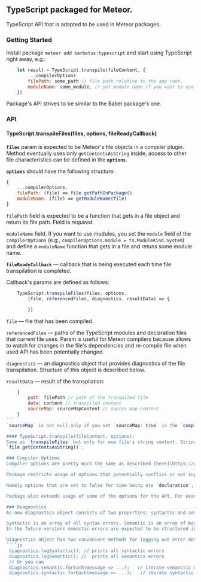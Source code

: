 ## TypeScript packaged for Meteor.
TypeScript API that is adapted to be used in Meteor packages.

### Getting Started
Install package `meteor add barbatus:typescript` and start using TypeScript right away, e.g.:
````js
    let result = TypeScript.transpile(fileContent, {
        ...compilerOptions
        filePath: some_path // file path relative to the app root.
        moduleName: some_module, // set module name if you want to use ES6 modules.
    })
````
Package's API strives to be similar to the Babel package's one.

### API
#### TypeScript.transpileFiles(files, options, fileReadyCallback)
**`files`** param is expected to be Meteor's file objects in a compiler plugin.
Method eventually uses only `getContentsAsString` inside,
access to other file characteristics can be defined in the **`options`**.

**`options`** should have the following structure:
````js
{
    ...compilerOptions,
    filePath: (file) => file.getPathInPackage()
    moduleName: (file) => getModuleName(file)
}
````
`filePath` field is expected to be a function that gets in a file object and return its file path.
Field is *required*.

`moduleName` field. If you want to use modules, you set the `module` field of the `compilerOptions` (e.g., `compilerOptions.module = ts.ModuleKind.System`) and define a `moduleName` function that gets in a file and retuns some module name.

**`fileReadyCallback`** — callback that is being executed each time file transpilation is completed.

Callback's params are defined as follows:
````js
    TypeScript.transpileFiles(files, options,
        (file, referencedFiles, diagnostics, resultData) => {

        })
````

`file` — file that has been compiled.

`referencedFiles` — paths of the TypeScript modules and declaration files that current file uses.
Param is useful for Meteor compilers because allows to watch for changes in the file's dependencies and re-compile file when used API has been potentially changed.

`diagnostics` — an diagnostics object that provides diagnostics of the file transpilation.
Structure of this object is described below.

`resultData` — result of the transpilation:
````js
    {
        path: filePath // path of the transpiled file
        data: content // transpiled content
        sourceMap: sourceMapContent // source map content
    }
```
`sourceMap` is not null only if you set `sourceMap: true` in the `compilerOptions`.

#### TypeScript.transpile(fileContent, options);
Same as `transpileFiles` but only for one file's string content. String content can be taken by file API's method
`file.getContentsAsString()`.

### Compiler Options
Compiler options are pretty much the same as described [here](https://github.com/Microsoft/TypeScript/wiki/Compiler-Options) with few exceptions.

Package restricts usage of options that potentially conflics or not supported by the API.

Namely options that are set to false for time being are `declaration`, `project`, `watch` (file changes watch is expected to done via Meteor plugins), `inlineSourceMap`, `inlineSources`, `outDir`, `outFile`, `rootDir`, `sourceRoot`.

Package also extends usage of some of the options for the API. For example, if you set ``noResolve`` to true _referencedFiles_ array will be always empty.

### Diagnostics
As now diagnostics object consists of two properties: syntactic and semantic.

Syntactic is an array of all syntax errors. Semantic is an array of basically all type-cheking erros including unresolved modules errors, missing variables etc.
In the future versions semactic errors are expected to be structured into more parts for convenience.

Diagnostics object has two convenient methods for logging out error details to the terminal, e.g.:
````js
 diagnostics.logSyntactic(); // prints all syntactic errors
 diagnostics.logSemantic(); //  prints all semantics errors
 // Or you can
 diagnostics.semantic.forEach(message => ...);   // iterate semanctic messages
 diagnostics.syntactic.forEach(message => ...);   // iterate syntactic messages
````



